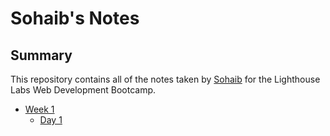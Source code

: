 # Sohaib's Notes

## Summary 

This repository contains all of the notes taken by [Sohaib](https://github.com/Sohaib-GO)  for the Lighthouse Labs Web Development Bootcamp.


* [Week 1](/Week_1)
  * [Day 1](/Week_1/Day_1)

